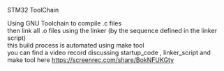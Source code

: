 STM32 ToolChain

Using GNU Toolchain to compile .c files\
then link all .o files using the linker (by the sequence defined in the linker script)\
this build process is automated using make tool\
you can find a video record discussing startup_code , linker_script and make tool here https://screenrec.com/share/BokNFUKGty 
